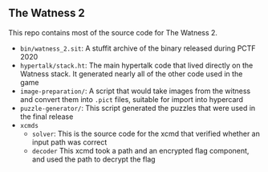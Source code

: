 ## The Watness 2

This repo contains most of the source code for The Watness 2.

 - `bin/watness_2.sit`: A stuffit archive of the binary released during PCTF 2020
 - `hypertalk/stack.ht`: The main hypertalk code that lived directly on the Watness stack. It generated nearly all of the other code used in the game
 - `image-preparation/`: A script that would take images from the witness and convert them into `.pict` files, suitable for import into hypercard
 - `puzzle-generator/`: This script generated the puzzles that were used in the final release
 - `xcmds`
   - `solver`: This is the source code for the xcmd that verified whether an input path was correct
   - `decoder` This xcmd took a path and an encrypted flag component, and used the path to decrypt the flag